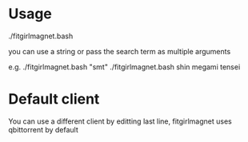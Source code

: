 # Usage

./fitgirlmagnet.bash <search-term>

<search-term> you can use a string or pass the search term as multiple arguments

e.g.
	./fitgirlmagnet.bash "smt"
	./fitgirlmagnet.bash shin megami tensei

# Default client

You can use a different client by editting last line, fitgirlmagnet uses qbittorrent by default
